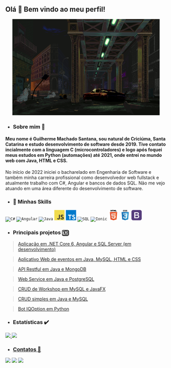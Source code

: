 ## Olá 👋 Bem vindo ao meu perfil! 

<p align="center">
	<img width="460" height="300" src="assets\to_readme\75uC.gif">
</p>


- ### Sobre mim 🙂
#### Meu nome é Guilherme Machado Santana, sou natural de Criciúma, Santa Catarina e estudo desenvolvimento de software desde 2019. Tive contato incialmente com a linguagem C (microcontroladores) e logo após foquei meus estudos em Python (automações) até 2021, onde entrei no mundo web com Java, HTML e CSS. 
No início de 2022 iniciei o bacharelado em Engenharia de Software e também minha carreira profissional como desenvolvedor web fullstack e atualmente trabalho com C#, Angular e bancos de dados SQL. Não me vejo atuando em uma área diferente do desenvolvimento de software.

- ### 🚀 Minhas Skills

<code><img height="32" src="https://cdn-icons-png.flaticon.com/512/6132/6132221.png" alt="C#"/></code>
<code><img height="32" src="https://seeklogo.com/images/A/angular-icon-logo-9946B9795D-seeklogo.com.png" alt="Angular"/></code>
<code><img height="32" src="https://cdn-icons-png.flaticon.com/512/226/226777.png" alt="Java"/></code>
<code><img height="32" src="https://raw.githubusercontent.com/github/explore/80688e429a7d4ef2fca1e82350fe8e3517d3494d/topics/javascript/javascript.png" alt="Javascript"/></code>
<code><img height="32" src="https://raw.githubusercontent.com/github/explore/80688e429a7d4ef2fca1e82350fe8e3517d3494d/topics/typescript/typescript.png" alt="Typescript"/></code>
<code><img height="32" src="https://cdn-icons-png.flaticon.com/512/5815/5815478.png" alt="SQL"/></code>
<code><img height="32" src="https://uxwing.com/wp-content/themes/uxwing/download/brands-and-social-media/ionic-icon.png" alt="Ionic"/></code>
<code><img height="32" src="https://raw.githubusercontent.com/github/explore/80688e429a7d4ef2fca1e82350fe8e3517d3494d/topics/html/html.png" alt="HTML5"/></code>
<code><img height="32" src="https://raw.githubusercontent.com/github/explore/80688e429a7d4ef2fca1e82350fe8e3517d3494d/topics/css/css.png" alt="CSS"/></code>
<code><img height="32" src="https://raw.githubusercontent.com/github/explore/80688e429a7d4ef2fca1e82350fe8e3517d3494d/topics/bootstrap/bootstrap.png" alt="Bootstrap"/></code>


- ### Principais projetos 🔟

>[Aplicação em .NET Core 6, Angular e SQL Server (em desenvolvimento)](https://github.com/guirms/site_estaciona_facil)

>[Aplicativo Web de eventos em Java, MySQL, HTML e CSS](https://github.com/guirms/app_de_evento_web_java)

>[API Restful em Java e MongoDB](https://github.com/guirms/api-restful-springboot-mongodb)

>[Web Service em Java e PostgreSQL](https://github.com/guirms/webservice_springboot)

>[CRUD de Workshop em MySQL e JavaFX](https://github.com/guirms/crud_workshop-javaFX-JDBC)

>[CRUD simples em Java e MySQL](https://github.com/guirms/padrao_dao_jdbc)

>[Bot IQOption em Python](https://github.com/guirms/iqoption_trade_bot)

- ### Estatísticas ✔️
<div>
<a href="https://github.com/guirms">
<img height="150em" src="https://github-readme-stats.vercel.app/api/top-langs/?username=guirms&layout=compact&langs_count=7&theme=dracula"/>
<img height="150em" src="https://github-readme-stats.vercel.app/api?username=guirms&show_icons=true&theme=dracula&include_all_commits=true&count_private=true"/>
</div>

- ### Contatos 📱 
  
<div>
<a href="https://www.linkedin.com/in/guilherme-machado-santana-468174216/" target="_blank"><img src="https://img.shields.io/badge/-LinkedIn-%230077B5?style=for-the-badge&logo=linkedin&logoColor=white" target="_blank"></a> <a href = "mailto:guilherme.ms2003@aluno.ifsc.edu.br"><img src="https://img.shields.io/badge/Gmail-D14836?style=for-the-badge&logo=gmail&logoColor=white" target="_blank"></a> <a href="https://instagram.com/g.santanaa03" target="_blank"><img src="https://img.shields.io/badge/-Instagram-%23E4405F?style=for-the-badge&logo=instagram&logoColor=white" target="_blank"></a> 
</div>


  

